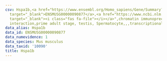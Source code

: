 ```yaml
---
csv: Hspa1b,<a href="https://www.ensembl.org/Homo_sapiens/Gene/Summary?db=core;g=ENSMUSG00000090877"
  target="_blank">ENSMUSG00000090877</a>,<a href="https://www.ncbi.nlm.nih.gov/pubmed/25450459"
  target="_blank"><i class="fas fa-file"></i></a>",chromatin immunoprecipitation assay,direct
  interaction,prime adult stage, testis, Spermatocyte,,,transcriptional regulation,
data_alias: Hspa1b
data_id: ENSMUSG00000090877
data_numevidence: 1
data_species: Mus musculus
data_taxid: '10090'
title: Hspa1b
---
```

